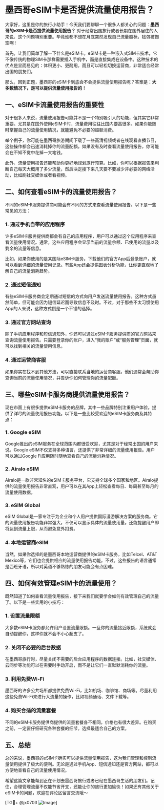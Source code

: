 # 墨西哥eSIM卡是否提供流量使用报告？

大家好，这里是你的旅行小助手！今天我们要聊聊一个很多人都关心的问题：**墨西哥的eSIM卡是否提供流量使用报告？** 对于经常出国旅行或者长期在国外居住的人来说，这个问题特别重要。毕竟谁都不想在月底突然发现自己流量超标，钱包被掏空啊！

首先，让我们简单了解一下什么是eSIM卡。eSIM卡是一种嵌入式SIM卡技术，它不像传统的物理SIM卡那样需要插入手机中，而是直接集成在设备中。这种技术的优点是显而易见的：体积更小、更耐用，而且可以轻松切换运营商，非常适合经常出国的朋友们。

那么，回到正题，墨西哥的eSIM卡到底会不会提供流量使用报告呢？答案是：**大多数情况下，是可以提供流量使用报告的！**

## 一、eSIM卡流量使用报告的重要性

对于很多人来说，流量使用报告可能并不是一个特别吸引人的功能，但其实它非常重要。尤其是在国外使用eSIM卡时，流量费用往往比国内要高很多。如果你能随时掌握自己的流量使用情况，就能避免不必要的超额消费。

举个例子，你可能在墨西哥旅游期间下载了一些高清视频或者在线观看直播节目，这些操作都会迅速消耗掉你的流量配额。如果没有及时查看流量使用报告，你可能会在不知不觉中花掉一大笔钱。

此外，流量使用报告还能帮助你更好地规划旅行预算。比如，你可以根据报告来判断自己每天大概用了多少流量，然后决定接下来几天要不要减少非必要的网络活动，比如刷社交媒体或者看视频。

## 二、如何查看eSIM卡的流量使用报告？

不同的eSIM卡服务提供商可能会有不同的方式来查看流量使用报告。以下是一些常见的方法：

### 1. **通过手机自带的应用程序**
许多eSIM卡服务提供商都会有自己的应用程序，用户可以通过这个应用程序来查看流量使用情况。通常，这些应用程序会显示当前的流量余额、已使用的流量以及剩余的流量等信息。

比如，如果你使用的是某国际eSIM卡服务，下载他们的官方App后登录账户，就可以看到详细的流量使用记录。有些App还会提供图表分析功能，让你更直观地了解自己的流量消耗趋势。

### 2. **通过短信通知**
有些eSIM卡服务商会定期通过短信的方式向用户发送流量使用报告。这种方式虽然简单，但可能会因为短信延迟而导致信息不及时。不过，对于那些不太习惯使用App的人来说，这种方式倒是一个不错的选择。

### 3. **通过官方网站查询**
除了手机应用程序和短信通知外，你还可以通过eSIM卡服务提供商的官方网站来查询流量使用报告。只需要登录你的账户，进入“我的账户”或“服务管理”页面，就可以找到相关的流量使用信息。

### 4. **通过运营商客服**
如果你实在找不到其他方法，可以直接联系当地的运营商客服。他们通常会帮助你查询当前的流量使用情况，并告诉你如何管理你的流量配额。

## 三、哪些eSIM卡服务商提供流量使用报告？

现在市面上有很多提供eSIM卡服务的品牌，其中一些品牌特别注重用户体验，提供了详尽的流量使用报告功能。以下是一些比较受欢迎的eSIM卡服务商及其特点：

### 1. **Google eSIM**
Google推出的eSIM服务在全球范围内都很受欢迎，尤其是对于经常出国的用户来说。Google eSIM不仅支持多种语言，还提供了非常详细的流量使用报告。用户可以通过Google Fi应用随时随地查看自己的流量消耗情况。

### 2. **Airalo eSIM**
Airalo是一款非常知名的eSIM卡服务平台，它支持全球多个国家和地区。Airalo提供的流量使用报告非常直观，用户可以在其App上轻松查看每日、每周甚至每月的流量使用数据。

### 3. **eSIM Global**
eSIM Global是一家专注于为企业和个人用户提供国际漫游解决方案的服务商。它的流量使用报告功能非常强大，不仅可以显示具体的流量使用量，还能提醒用户即将达到流量上限，从而避免意外扣费。

### 4. **本地运营商eSIM**
当然，如果你选择的是墨西哥本地运营商提供的eSIM卡服务，比如Telcel、AT&T Mexico等，它们也会提供相应的流量使用报告功能。不过，这些报告的语言通常是西班牙语，所以对英语不够熟练的朋友可能会有点困难。

## 四、如何有效管理eSIM卡的流量使用？

既然知道了如何查看流量使用报告，接下来我们就要学会如何有效管理自己的流量了。以下是一些实用的小技巧：

### 1. **设置流量限额**
大多数eSIM卡服务都允许用户设置流量限额。一旦你的流量接近限额，系统就会自动提醒你，这样你就不会不小心超支了。

### 2. **关闭不必要的后台数据**
在墨西哥旅行时，尽量关闭不需要的后台应用程序的数据连接。比如，社交媒体、云同步等功能可以在需要时手动开启，而不是让它们一直默默消耗你的流量。

### 3. **利用免费Wi-Fi**
墨西哥的许多公共场所都提供免费Wi-Fi，比如机场、咖啡馆、商场等。尽量利用这些免费Wi-Fi来进行大流量的操作，比如视频通话、文件下载等。

### 4. **购买合适的流量套餐**
不同的eSIM卡服务提供商提供的流量套餐各不相同，价格也有很大差异。在购买之前，一定要仔细研究各种套餐的细节，选择最适合自己的方案。

## 五、总结

总的来说，墨西哥的eSIM卡确实可以提供流量使用报告，这为我们管理和控制流量使用提供了极大的便利。无论是通过手机App、短信通知还是官方网站，都可以方便地查看自己的流量使用情况。

希望这篇文章能帮到正在计划去墨西哥旅行或者已经在墨西哥生活的朋友们。记住，合理管理流量不仅能节省开支，还能让你的旅行更加愉快！如果还有其他关于eSIM卡的问题，欢迎在评论区留言交流哦～

[TG💪+ @jx0703 ![Image](https://github.com/user-attachments/assets/dbca1d08-cadb-493c-b0ec-ad6f7a83f270)]
